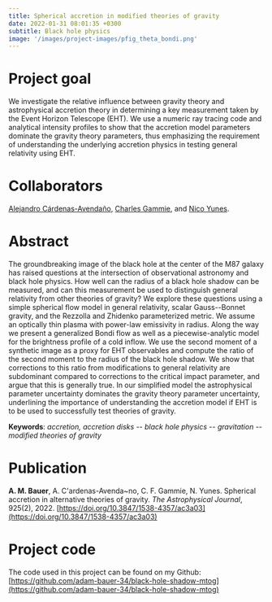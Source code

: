 ```yaml
---
title: Spherical accretion in modified theories of gravity
date: 2022-01-31 08:01:35 +0300
subtitle: Black hole physics
image: '/images/project-images/pfig_theta_bondi.png'
---
```


# Project goal 
We investigate the relative influence between gravity theory and astrophysical accretion theory in determining a key measurement taken by the Event Horizon Telescope (EHT). We use a numeric ray tracing code and analytical intensity profiles to show that the accretion model parameters dominate the gravity theory parameters, thus emphasizing the requirement of understanding the underlying accretion physics in testing general relativity using EHT.

# Collaborators
[Alejandro C&aacute;rdenas-Avenda&ntilde;o](https://alejandroc137.bitbucket.io/), [Charles Gammie](https://rainman.astro.illinois.edu/gammie/), and [Nico Yunes](https://yunes-gravity-theory-group.physics.illinois.edu/).

# Abstract
The groundbreaking image of the black hole at the center of the M87 galaxy has raised questions at the intersection of observational astronomy and black hole physics. How well can the radius of a black hole shadow can be measured, and can this measurement be used to distinguish general relativity from other theories of gravity? We explore these questions using a simple spherical flow model in general relativity, scalar Gauss--Bonnet gravity, and the Rezzolla and Zhidenko parameterized metric. We assume an optically thin plasma with power-law emissivity in radius. Along the way we present a generalized Bondi flow as well as a piecewise-analytic model for the brightness profile of a cold inflow. We use the second moment of a synthetic image as a proxy for EHT observables and compute the ratio of the second moment to the radius of the black hole shadow. We show that corrections to this ratio from modifications to general relativity are subdominant compared to corrections to the critical impact parameter, and argue that this is generally true. In our simplified model the astrophysical parameter uncertainty dominates the gravity theory parameter uncertainty, underlining the importance of understanding the accretion model if EHT is to be used to successfully test theories of gravity.

**Keywords**: _accretion, accretion disks_ -- _black hole physics_ -- _gravitation_ -- _modified theories of gravity_

# Publication
**A. M. Bauer**, A. C\'ardenas-Avenda\~no, C. F. Gammie, N. Yunes. Spherical accretion in alternative theories of gravity. _The Astrophysical Journal_, 925(2), 2022. [https://doi.org/10.3847/1538-4357/ac3a03](https://doi.org/10.3847/1538-4357/ac3a03)

# Project code
The code used in this project can be found on my Github: [https://github.com/adam-bauer-34/black-hole-shadow-mtog](https://github.com/adam-bauer-34/black-hole-shadow-mtog)